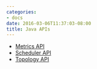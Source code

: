 ```yaml
---
categories:
- docs
date: 2016-03-06T11:37:03-08:00
title: Java APIs
---
```


* [Metrics API](metrics)
* [Scheduler API](scheduler)
* [Topology API](topology)
